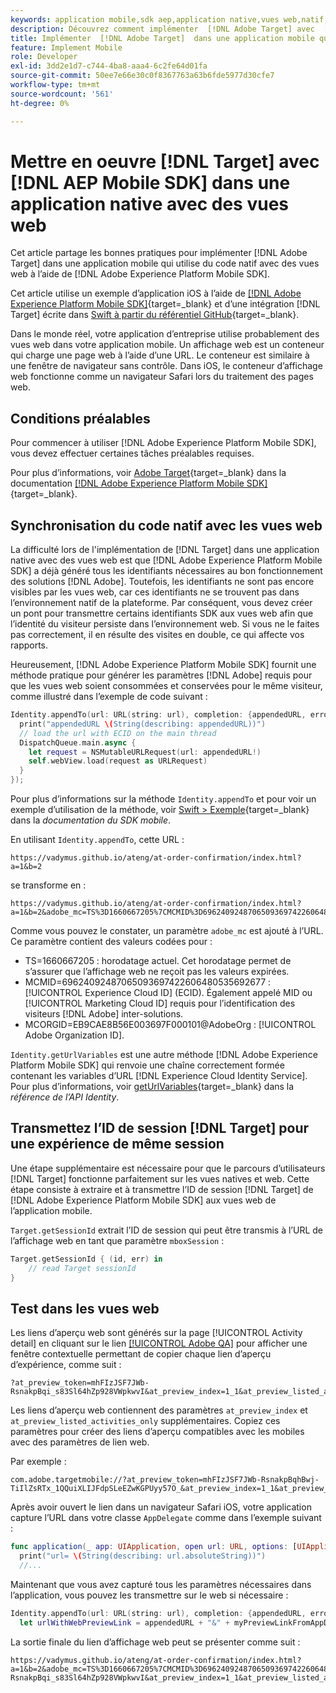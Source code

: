 ```yaml
---
keywords: application mobile,sdk aep,application native,vues web,natif;swift,sdk mobile adobe experience platform,sdk mobile,code natif
description: Découvrez comment implémenter  [!DNL Adobe Target] avec  [!DNL AEP Mobile SDK]  dans une application native avec des vues web.
title: Implémenter  [!DNL Adobe Target]  dans une application mobile qui utilise du code natif avec des vues web
feature: Implement Mobile
role: Developer
exl-id: 3dd2e1d7-c744-4ba8-aaa4-6c2fe64d01fa
source-git-commit: 50ee7e66e30c0f8367763a63b6fde5977d30cfe7
workflow-type: tm+mt
source-wordcount: '561'
ht-degree: 0%

---
```


# Mettre en oeuvre [!DNL Target] avec [!DNL AEP Mobile SDK] dans une application native avec des vues web

Cet article partage les bonnes pratiques pour implémenter [!DNL Adobe Target] dans une application mobile qui utilise du code natif avec des vues web à l’aide de [!DNL Adobe Experience Platform Mobile SDK].

Cet article utilise un exemple d’application iOS à l’aide de [[!DNL Adobe Experience Platform Mobile SDK]](https://developer.adobe.com/client-sdks/documentation/getting-started/){target=_blank} et d’une intégration [!DNL Target] écrite dans [Swift à partir du référentiel GitHub](https://github.com/adobe/aep-sdk-app/){target=_blank}.

Dans le monde réel, votre application d’entreprise utilise probablement des vues web dans votre application mobile. Un affichage web est un conteneur qui charge une page web à l’aide d’une URL. Le conteneur est similaire à une fenêtre de navigateur sans contrôle. Dans iOS, le conteneur d’affichage web fonctionne comme un navigateur Safari lors du traitement des pages web.

## Conditions préalables

Pour commencer à utiliser [!DNL Adobe Experience Platform Mobile SDK], vous devez effectuer certaines tâches préalables requises.

Pour plus d’informations, voir [Adobe Target](https://developer.adobe.com/client-sdks/documentation/adobe-target/){target=_blank} dans la documentation [[!DNL Adobe Experience Platform Mobile SDK]](https://developer.adobe.com/client-sdks/documentation/){target=_blank}.

## Synchronisation du code natif avec les vues web

La difficulté lors de l&#39;implémentation de [!DNL Target] dans une application native avec des vues web est que [!DNL Adobe Experience Platform Mobile SDK] a déjà généré tous les identifiants nécessaires au bon fonctionnement des solutions [!DNL Adobe]. Toutefois, les identifiants ne sont pas encore visibles par les vues web, car ces identifiants ne se trouvent pas dans l’environnement natif de la plateforme. Par conséquent, vous devez créer un pont pour transmettre certains identifiants SDK aux vues web afin que l’identité du visiteur persiste dans l’environnement web. Si vous ne le faites pas correctement, il en résulte des visites en double, ce qui affecte vos rapports.

Heureusement, [!DNL Adobe Experience Platform Mobile SDK] fournit une méthode pratique pour générer les paramètres [!DNL Adobe] requis pour que les vues web soient consommées et conservées pour le même visiteur, comme illustré dans l’exemple de code suivant :

```swift
Identity.appendTo(url: URL(string: url), completion: {appendedURL, error in
  print("appendedURL \(String(describing: appendedURL))")
  // load the url with ECID on the main thread
  DispatchQueue.main.async {
    let request = NSMutableURLRequest(url: appendedURL!)
    self.webView.load(request as URLRequest)
  }
});
```

Pour plus d’informations sur la méthode `Identity.appendTo` et pour voir un exemple d’utilisation de la méthode, voir [Swift > Exemple](https://developer.adobe.com/client-sdks/documentation/mobile-core/identity/tabs/api-reference/){target=_blank} dans la *documentation du SDK mobile*.

En utilisant `Identity.appendTo`, cette URL :

```
https://vadymus.github.io/ateng/at-order-confirmation/index.html?a=1&b=2
```

se transforme en :

```
https://vadymus.github.io/ateng/at-order-confirmation/index.html?a=1&b=2&adobe_mc=TS%3D1660667205%7CMCMID%3D69624092487065093697422606480535692677%7CMCORGID%3DEB9CAE8B56E003697F000101%40AdobeOrg
```

Comme vous pouvez le constater, un paramètre `adobe_mc` est ajouté à l’URL. Ce paramètre contient des valeurs codées pour :

* TS=1660667205 : horodatage actuel. Cet horodatage permet de s’assurer que l’affichage web ne reçoit pas les valeurs expirées.
* MCMID=69624092487065093697422606480535692677 : [!UICONTROL Experience Cloud ID] (ECID). Également appelé MID ou [!UICONTROL Marketing Cloud ID] requis pour l’identification des visiteurs [!DNL Adobe] inter-solutions.
* MCORGID=EB9CAE8B56E003697F000101@AdobeOrg : [!UICONTROL Adobe Organization ID].

`Identity.getUrlVariables` est une autre méthode [!DNL Adobe Experience Platform Mobile SDK] qui renvoie une chaîne correctement formée contenant les variables d’URL [!DNL Experience Cloud Identity Service]. Pour plus d’informations, voir [getUrlVariables](https://developer.adobe.com/client-sdks/documentation/mobile-core/identity/api-reference/#geturlvariables){target=_blank} dans la *référence de l’API Identity*.

## Transmettez l’ID de session [!DNL Target] pour une expérience de même session

Une étape supplémentaire est nécessaire pour que le parcours d’utilisateurs [!DNL Target] fonctionne parfaitement sur les vues natives et web. Cette étape consiste à extraire et à transmettre l’ID de session [!DNL Target] de [!DNL Adobe Experience Platform Mobile SDK] aux vues web de l’application mobile.

`Target.getSessionId` extrait l’ID de session qui peut être transmis à l’URL de l’affichage web en tant que paramètre `mboxSession` :

```swift
Target.getSessionId { (id, err) in
    // read Target sessionId
}
```

## Test dans les vues web

Les liens d’aperçu web sont générés sur la page [!UICONTROL Activity detail] en cliquant sur le lien [[!UICONTROL Adobe QA]](/help/dev/implement/mobile/target-mobile-preview.md) pour afficher une fenêtre contextuelle permettant de copier chaque lien d’aperçu d’expérience, comme suit :

```
?at_preview_token=mhFIzJSF7JWb-RsnakpBqi_s83Sl64hZp928VWpkwvI&at_preview_index=1_1&at_preview_listed_activities_only=true
```

Les liens d’aperçu web contiennent des paramètres `at_preview_index` et `at_preview_listed_activities_only` supplémentaires. Copiez ces paramètres pour créer des liens d’aperçu compatibles avec les mobiles avec des paramètres de lien web.

Par exemple :

```
com.adobe.targetmobile://?at_preview_token=mhFIzJSF7JWb-RsnakpBqhBwj-TiIlZsRTx_1QQuiXLIJFdpSLeEZwKGPUyy57O_&at_preview_index=1_1&at_preview_listed_activities_only=true
```

Après avoir ouvert le lien dans un navigateur Safari iOS, votre application capture l’URL dans votre classe `AppDelegate` comme dans l’exemple suivant :

```swift
func application(_ app: UIApplication, open url: URL, options: [UIApplicationOpenURLOptionsKey : Any] = [:]) -> Bool {
  print("url= \(String(describing: url.absoluteString))")
  //...
```

Maintenant que vous avez capturé tous les paramètres nécessaires dans l’application, vous pouvez les transmettre sur le web si nécessaire :

```swift
Identity.appendTo(url: URL(string: url), completion: {appendedURL, error in
  let urlWithWebPreviewLink = appendedURL + "&" + myPreviewLinkFromAppDelegate
```

La sortie finale du lien d’affichage web peut se présenter comme suit :

```
https://vadymus.github.io/ateng/at-order-confirmation/index.html?a=1&b=2&adobe_mc=TS%3D1660667205%7CMCMID%3D69624092487065093697422606480535692677%7CMCORGID%3DEB9CAE8B56E003697F000101%40AdobeOrg&at_preview_token=mhFIzJSF7JWb-RsnakpBqi_s83Sl64hZp928VWpkwvI&at_preview_index=1_1&at_preview_listed_activities_only=true
```
